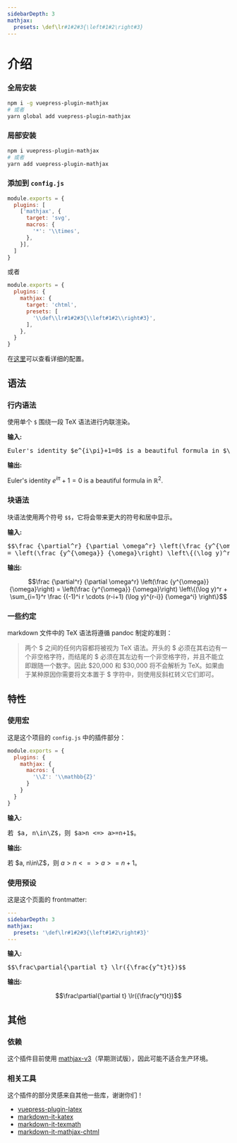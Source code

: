 ```yaml
---
sidebarDepth: 3
mathjax:
  presets: \def\lr#1#2#3{\left#1#2\right#3}
---
```


# 介绍

### 全局安装

```bash
npm i -g vuepress-plugin-mathjax
# 或者
yarn global add vuepress-plugin-mathjax
```

### 局部安装

```bash
npm i vuepress-plugin-mathjax
# 或者
yarn add vuepress-plugin-mathjax
```

### 添加到 `config.js`

```js
module.exports = {
  plugins: [
    ['mathjax', {
      target: 'svg',
      macros: {
        '*': '\\times',
      },
    }],
  ]
}
```
或者
```js
module.exports = {
  plugins: {
    mathjax: {
      target: 'chtml',
      presets: [
        '\\def\\lr#1#2#3{\\left#1#2\\right#3}',
      ],
    },
  }
}
```

在[这里](./config.md)可以查看详细的配置。

## 语法

### 行内语法

使用单个 `$` 围绕一段 TeX 语法进行内联渲染。

**输入:**

<pre class="math-block">
Euler's identity $e^{i\pi}+1=0$ is a beautiful formula in $\mathbb{R}^2$.
</pre>

**输出:**

<div class="math-block">

Euler's identity $e^{i\pi}+1=0$ is a beautiful formula in $\mathbb{R}^2$.

</div>

### 块语法

块语法使用两个符号 `$$`，它将会带来更大的符号和居中显示。

**输入:**

<pre class="math-block">
$$\frac {\partial^r} {\partial \omega^r} \left(\frac {y^{\omega}} {\omega}\right) 
= \left(\frac {y^{\omega}} {\omega}\right) \left\{(\log y)^r + \sum_{i=1}^r \frac {(-1)^i r \cdots (r-i+1) (\log y)^{r-i}} {\omega^i} \right\}$$
</pre>

**输出:**

<div class="math-block">

$$\frac {\partial^r} {\partial \omega^r} \left(\frac {y^{\omega}} {\omega}\right) 
= \left(\frac {y^{\omega}} {\omega}\right) \left\{(\log y)^r + \sum_{i=1}^r \frac {(-1)^i r \cdots (r-i+1) (\log y)^{r-i}} {\omega^i} \right\}$$

</div>

### 一些约定

markdown 文件中的 TeX 语法将遵循 pandoc 制定的准则：

> 两个 $ 之间的任何内容都将被视为 TeX 语法。开头的 $ 必须在其右边有一个非空格字符，而结尾的 $ 必须在其左边有一个非空格字符，并且不能立即跟随一个数字。因此 $20,000 和 $30,000 将不会解析为 TeX。如果由于某种原因你需要将文本置于 $ 字符中，则使用反斜杠转义它们即可。

## 特性

### 使用宏

这是这个项目的 `config.js` 中的插件部分：

```js
module.exports = {
  plugins: {
    mathjax: {
      macros: {
        '\\Z': '\\mathbb{Z}'
      }
    }
  }
}
```

**输入:**

<pre class="math-block">
若 $a, n\in\Z$，则 $a>n <=> a>=n+1$。
</pre>

**输出:**

<div class="math-block">

若 $a, n\in\Z$，则 $a>n <=> a>=n+1$。

</div>

### 使用预设 <Badge text="vuepress 1.0.0-alpha.39+"/>

这是这个页面的 frontmatter:

```yaml
---
sidebarDepth: 3
mathjax:
  presets: '\def\lr#1#2#3{\left#1#2\right#3}'
---
```

**输入:**

<pre class="math-block">
$$\frac\partial{\partial t} \lr({\frac{y^t}t})$$
</pre>

**输出:**

<div class="math-block">

$$\frac\partial{\partial t} \lr({\frac{y^t}t})$$

</div>

## 其他

### 依赖

这个插件目前使用 [mathjax-v3](https://github.com/mathjax/mathjax-v3)（早期测试版），因此可能不适合生产环境。

### 相关工具

这个插件的部分灵感来自其他一些库，谢谢你们！

- [vuepress-plugin-latex](https://github.com/zlliang/vuepress-plugin-latex)
- [markdown-it-katex](https://github.com/waylonflinn/markdown-it-katex)
- [markdown-it-texmath](https://github.com/goessner/markdown-it-texmath)
- [markdown-it-mathjax-chtml](https://github.com/yamavol/markdown-it-mathjax-chtml)
